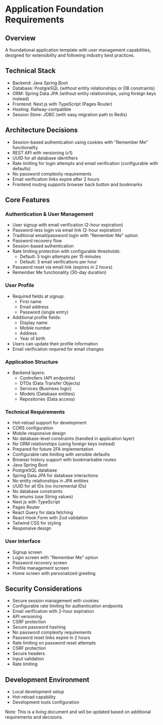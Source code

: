 # Application Foundation Requirements

## Overview
A foundational application template with user management capabilities, designed for extensibility and following industry best practices.

## Technical Stack
- Backend: Java Spring Boot
- Database: PostgreSQL (without entity relationships or DB constraints)
- ORM: Spring Data JPA (without entity relationships, using foreign keys instead)
- Frontend: Next.js with TypeScript (Pages Router)
- Hosting: Railway-compatible
- Session Store: JDBC (with easy migration path to Redis)

## Architecture Decisions
- Session-based authentication using cookies with "Remember Me" functionality
- REST API with versioning (v1)
- UUID for all database identifiers
- Rate limiting for login attempts and email verification (configurable with defaults)
- No password complexity requirements
- Email verification links expire after 2 hours
- Frontend routing supports browser back button and bookmarks

## Core Features

### Authentication & User Management
- User signup with email verification (2-hour expiration)
- Password-less login via email link (2-hour expiration)
- Traditional email/password login with "Remember Me" option
- Password recovery flow
- Session-based authentication
- Rate limiting protection with configurable thresholds:
  - Default: 5 login attempts per 15 minutes
  - Default: 3 email verifications per hour
- Password reset via email link (expires in 2 hours)
- Remember Me functionality (30-day duration)

### User Profile
- Required fields at signup:
  - First name
  - Email address
  - Password (single entry)
- Additional profile fields:
  - Display name
  - Mobile number
  - Address
  - Year of birth
- Users can update their profile information
- Email verification required for email changes

### Application Structure
- Backend layers:
  - Controllers (API endpoints)
  - DTOs (Data Transfer Objects)
  - Services (Business logic)
  - Models (Database entities)
  - Repositories (Data access)

### Technical Requirements
- Hot-reload support for development
- CORS configuration
- Mobile-responsive design
- No database-level constraints (handled in application layer)
- No ORM relationships (using foreign keys instead)
- Prepared for future 2FA implementation
- Configurable rate limiting with sensible defaults
- Browser history support with bookmarkable routes
- Java Spring Boot
- PostgreSQL database
- Spring Data JPA for database interactions
- No entity relationships in JPA entities
- UUID for all IDs (no incremental IDs)
- No database constraints
- No enums (use String values)
- Next.js with TypeScript
- Pages Router
- React Query for data fetching
- React Hook Form with Zod validation
- Tailwind CSS for styling
- Responsive design

### User Interface
- Signup screen
- Login screen with "Remember Me" option
- Password recovery screen
- Profile management screen
- Home screen with personalized greeting

## Security Considerations
- Secure session management with cookies
- Configurable rate limiting for authentication endpoints
- Email verification with 2-hour expiration
- API versioning
- CSRF protection
- Secure password hashing
- No password complexity requirements
- Password reset links expire in 2 hours
- Rate limiting on password reset attempts
- CSRF protection
- Secure headers
- Input validation
- Rate limiting

## Development Environment
- Local development setup
- Hot-reload capability
- Development tools configuration

Note: This is a living document and will be updated based on additional requirements and decisions.
